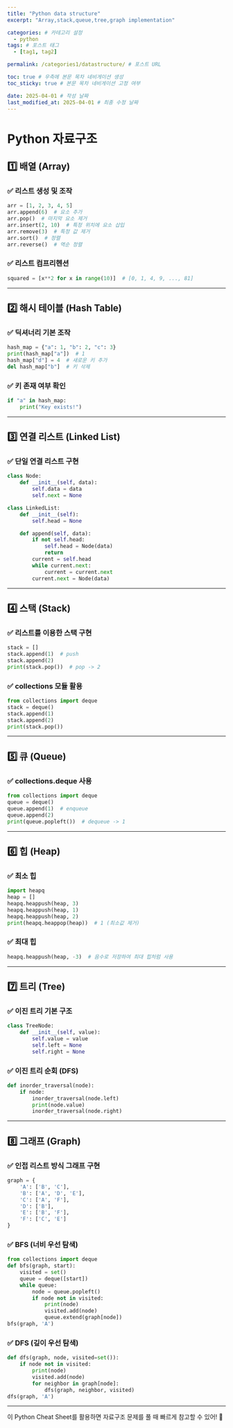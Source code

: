 ```yaml
---
title: "Python data structure"
excerpt: "Array,stack,queue,tree,graph implementation"

categories: # 카테고리 설정
  - python
tags: # 포스트 태그
  - [tag1, tag2]

permalink: /categories1/datastructure/ # 포스트 URL

toc: true # 우측에 본문 목차 네비게이션 생성
toc_sticky: true # 본문 목차 네비게이션 고정 여부

date: 2025-04-01 # 작성 날짜
last_modified_at: 2025-04-01 # 최종 수정 날짜
---
```


# Python 자료구조

## 1️⃣ 배열 (Array)
### ✅ 리스트 생성 및 조작
```python
arr = [1, 2, 3, 4, 5]
arr.append(6)  # 요소 추가
arr.pop()  # 마지막 요소 제거
arr.insert(2, 10)  # 특정 위치에 요소 삽입
arr.remove(3)  # 특정 값 제거
arr.sort()  # 정렬
arr.reverse()  # 역순 정렬
```

### ✅ 리스트 컴프리헨션
```python
squared = [x**2 for x in range(10)]  # [0, 1, 4, 9, ..., 81]
```

---

## 2️⃣ 해시 테이블 (Hash Table)
### ✅ 딕셔너리 기본 조작
```python
hash_map = {"a": 1, "b": 2, "c": 3}
print(hash_map["a"])  # 1
hash_map["d"] = 4  # 새로운 키 추가
del hash_map["b"]  # 키 삭제
```

### ✅ 키 존재 여부 확인
```python
if "a" in hash_map:
    print("Key exists!")
```

---

## 3️⃣ 연결 리스트 (Linked List)
### ✅ 단일 연결 리스트 구현
```python
class Node:
    def __init__(self, data):
        self.data = data
        self.next = None

class LinkedList:
    def __init__(self):
        self.head = None

    def append(self, data):
        if not self.head:
            self.head = Node(data)
            return
        current = self.head
        while current.next:
            current = current.next
        current.next = Node(data)
```

---

## 4️⃣ 스택 (Stack)
### ✅ 리스트를 이용한 스택 구현
```python
stack = []
stack.append(1)  # push
stack.append(2)
print(stack.pop())  # pop -> 2
```

### ✅ collections 모듈 활용
```python
from collections import deque
stack = deque()
stack.append(1)
stack.append(2)
print(stack.pop())
```

---

## 5️⃣ 큐 (Queue)
### ✅ collections.deque 사용
```python
from collections import deque
queue = deque()
queue.append(1)  # enqueue
queue.append(2)
print(queue.popleft())  # dequeue -> 1
```

---

## 6️⃣ 힙 (Heap)
### ✅ 최소 힙
```python
import heapq
heap = []
heapq.heappush(heap, 3)
heapq.heappush(heap, 1)
heapq.heappush(heap, 2)
print(heapq.heappop(heap))  # 1 (최소값 제거)
```

### ✅ 최대 힙
```python
heapq.heappush(heap, -3)  # 음수로 저장하여 최대 힙처럼 사용
```

---

## 7️⃣ 트리 (Tree)
### ✅ 이진 트리 기본 구조
```python
class TreeNode:
    def __init__(self, value):
        self.value = value
        self.left = None
        self.right = None
```

### ✅ 이진 트리 순회 (DFS)
```python
def inorder_traversal(node):
    if node:
        inorder_traversal(node.left)
        print(node.value)
        inorder_traversal(node.right)
```

---

## 8️⃣ 그래프 (Graph)
### ✅ 인접 리스트 방식 그래프 구현
```python
graph = {
    'A': ['B', 'C'],
    'B': ['A', 'D', 'E'],
    'C': ['A', 'F'],
    'D': ['B'],
    'E': ['B', 'F'],
    'F': ['C', 'E']
}
```

### ✅ BFS (너비 우선 탐색)
```python
from collections import deque
def bfs(graph, start):
    visited = set()
    queue = deque([start])
    while queue:
        node = queue.popleft()
        if node not in visited:
            print(node)
            visited.add(node)
            queue.extend(graph[node])
bfs(graph, 'A')
```

### ✅ DFS (깊이 우선 탐색)
```python
def dfs(graph, node, visited=set()):
    if node not in visited:
        print(node)
        visited.add(node)
        for neighbor in graph[node]:
            dfs(graph, neighbor, visited)
dfs(graph, 'A')
```

---

이 Python Cheat Sheet를 활용하면 자료구조 문제를 풀 때 빠르게 참고할 수 있어! 🚀


